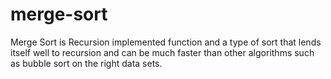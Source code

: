 # merge-sort
Merge Sort is Recursion implemented function and a type of sort that lends itself well to recursion and can be much faster than other algorithms such as bubble sort on the right data sets. 

